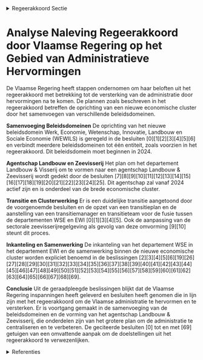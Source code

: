 

<details>
        <summary>Regeerakkoord Sectie </summary>
        <p>4.7 Vlaamse administratie: versterken door te hervormen De beleidsdomeinen Economie, Wetenschap en Innovatie, Werk en Sociale Economie en Landbouw en Visserij worden samengevoegd tot één economische cluster. De departementen EWI en WSE worden daarbij samengevoegd. Het departement Landbouw & Visserij wordt omge-vormd naar een agentschap Landbouw & Zeevisserij waarin zowel de beleidsvoorbereiding als de beleidsuitvoering ten aanzien van dit beleidsveld wordt aan toevertrouwd. Dit agent-schap zal samen met het ILVO en het EVA Vlaams Centrum Agro- en Visserijmarketing deel uitmaken van dit samengevoegde beleidsdomein. Na de centralisatie van de administratie voor Visserij wordt ingezet op een clusterwerking met diverse partners binnen en buiten de overheid (Rederscentrale, ILVO, VLIZ, vismijn,…). Vlaanderen is sociaal en rechtvaardig </p>
        </details> 

# Analyse Naleving Regeerakkoord door Vlaamse Regering op het Gebied van Administratieve Hervormingen

De Vlaamse Regering heeft stappen ondernomen om haar beloften uit het regeerakkoord met betrekking tot de versterking van de administratie door hervormingen na te komen. De plannen zoals beschreven in het regeerakkoord betreffen de oprichting van een nieuwe economische cluster door het samenvoegen van verschillende beleidsdomeinen.

**Samenvoeging Beleidsdomeinen**
De oprichting van het nieuwe beleidsdomein Werk, Economie, Wetenschap, Innovatie, Landbouw en Sociale Economie (WEWILS) is geregeld in de besluiten \[0\]\[1\]\[2\]\[3\]\[4\]\[5\]\[6\] en verbindt meerdere beleidsdomeinen tot één entiteit, zoals voorzien in het regeerakkoord. Dit beleidsdomein moet beginnen in 2024.

**Agentschap Landbouw en Zeevisserij**
Het plan om het departement Landbouw & Visserij om te vormen naar een agentschap Landbouw & Zeevisserij wordt gedekt door de besluiten \[7\]\[8\]\[9\]\[10\]\[11\]\[12\]\[13\]\[14\]\[15\]\[16\]\[17\]\[18\]\[19\]\[20\]\[21\]\[22\]\[23\]\[24\]\[25\]. Dit agentschap zal vanaf 2024 actief zijn en is onderdeel van de brede economische cluster.

**Transitie en Clusterwerking**
Er is een duidelijke transitie aangetoond door de voorgenoemde besluiten en de opzet van een transitieplan en de aanstelling van een transitiemanager en transitieteam voor de fusie tussen de departementen WSE en EWI \[0\]\[1\]\[3\]\[4\]\[5\]. Ook de aanpassing van de sectorale zeevisserijregelgeving als gevolg van deze omvorming \[9\]\[10\] steunt dit proces.

**Inkanteling en Samenwerking**
De inkanteling van het departement WSE in het departement EWI en de samenwerking binnen de nieuwe economische cluster worden expliciet benoemd in de beslissingen \[2\]\[3\]\[4\]\[5\]\[6\]\[19\]\[26\]\[27\]\[28\]\[29\]\[30\]\[31\]\[32\]\[33\]\[34\]\[35\]\[36\]\[37\]\[38\]\[39\]\[40\]\[41\]\[42\]\[43\]\[44\]\[45\]\[46\]\[47\]\[48\]\[49\]\[50\]\[51\]\[52\]\[53\]\[54\]\[55\]\[56\]\[57\]\[58\]\[59\]\[60\]\[61\]\[62\]\[63\]\[64\]\[65\]\[66\]\[67\]\[68\]\[69\].

**Conclusie**
Uit de geraadpleegde beslissingen blijkt dat de Vlaamse Regering inspanningen heeft geleverd en besluiten heeft genomen die in lijn zijn met het regeerakkoord om de Vlaamse administratie te hervormen en te versterken. Er is voortgang gemaakt in de samenvoeging van de beleidsdomeinen en de vorming van het agentschap Landbouw & Zeevisserij, die onderdelen zijn van het grotere plan om de administratie te centraliseren en te verbeteren. De geciteerde besluiten \[0\] tot en met \[69\] getuigen van een omvattende aanpak om de doelstellingen uit het regeerakkoord te verwezenlijken.

<details>
        <summary> Referenties</summary>
        **[\[0\]](https://beslissingenvlaamseregering.vlaanderen.be/?search=Oprichting%20beleidsdomein%20Werk%2C%20Economie%2C%20Wetenschap%2C%20Innovatie%2C%20Landbouw%20en%20Sociale%20Economie%20%28WEWILS%29&dateOption=select&startDate=2023-09-15T08%3A00%3A00Z&endDate=2023-09-15T08%3A00%3A00Z)** : **(2023-09-15)** Oprichting beleidsdomein Werk, Economie, Wetenschap, Innovatie, Landbouw en Sociale Economie (WEWILS) 

**[\[1\]](https://beslissingenvlaamseregering.vlaanderen.be/?search=Oprichting%20beleidsdomein%20Werk%2C%20Economie%2C%20Wetenschap%2C%20Innovatie%2C%20Landbouw%20en%20Sociale%20Economie%20%28WEWILS%29&dateOption=select&startDate=2023-06-30T08%3A00%3A00Z&endDate=2023-06-30T08%3A00%3A00Z)** : **(2023-06-30)** Oprichting beleidsdomein Werk, Economie, Wetenschap, Innovatie, Landbouw en Sociale Economie (WEWILS) 

**[\[2\]](https://beslissingenvlaamseregering.vlaanderen.be/?search=Samenvoeging%20beleidsdomeinen%20Kanselarij%20en%20Bestuur%20en%20Internationaal%20Vlaanderen&dateOption=select&startDate=2020-07-10T08%3A00%3A00Z&endDate=2020-07-10T08%3A00%3A00Z)** : **(2020-07-10)** Samenvoeging beleidsdomeinen Kanselarij en Bestuur en Internationaal Vlaanderen 

**[\[3\]](https://beslissingenvlaamseregering.vlaanderen.be/?search=Fusie%20Departement%20Economie%2C%20Wetenschap%20en%20Innovatie%20%28EWI%29%20en%20Departement%20Werk%20en%20Sociale%20Economie%20%28WSE%29%3A%20waarnemend%20secretaris-generaal&dateOption=select&startDate=2023-12-22T09%3A00%3A00Z&endDate=2023-12-22T09%3A00%3A00Z)** : **(2023-12-22)** Fusie Departement Economie, Wetenschap en Innovatie (EWI) en Departement Werk en Sociale Economie (WSE): waarnemend secretaris-generaal 

**[\[4\]](https://beslissingenvlaamseregering.vlaanderen.be/?search=Samenvoeging%20beleidsdomeinen%20Kanselarij%20en%20Bestuur%20en%20Internationaal%20Vlaanderen%3A%20wijzigingsdecreet&dateOption=select&startDate=2020-12-11T09%3A00%3A00Z&endDate=2020-12-11T09%3A00%3A00Z)** : **(2020-12-11)** Samenvoeging beleidsdomeinen Kanselarij en Bestuur en Internationaal Vlaanderen: wijzigingsdecreet 

**[\[5\]](https://beslissingenvlaamseregering.vlaanderen.be/?search=Samenvoeging%20beleidsdomeinen%20Kanselarij%20en%20Bestuur%20en%20Internationaal%20Vlaanderen&dateOption=select&startDate=2020-09-11T08%3A00%3A00Z&endDate=2020-09-11T08%3A00%3A00Z)** : **(2020-09-11)** Samenvoeging beleidsdomeinen Kanselarij en Bestuur en Internationaal Vlaanderen 

**[\[6\]](https://beslissingenvlaamseregering.vlaanderen.be/?search=Samenvoeging%20beleidsdomeinen%20%27Kanselarij%20en%20Bestuur%27%20en%20%27Internationaal%20Vlaanderen%27%3A%20wijzigingsdecreet&dateOption=select&startDate=2020-09-11T08%3A00%3A00Z&endDate=2020-09-11T08%3A00%3A00Z)** : **(2020-09-11)** Samenvoeging beleidsdomeinen 'Kanselarij en Bestuur' en 'Internationaal Vlaanderen': wijzigingsdecreet 

**[\[7\]](https://beslissingenvlaamseregering.vlaanderen.be/?search=Oprichting%20Agentschap%20Landbouw%20en%20Zeevisserij&dateOption=select&startDate=2023-07-07T09%3A00%3A00Z&endDate=2023-07-07T09%3A00%3A00Z)** : **(2023-07-07)** Oprichting Agentschap Landbouw en Zeevisserij 

**[\[8\]](https://beslissingenvlaamseregering.vlaanderen.be/?search=Oprichting%20Agentschap%20Landbouw%20en%20Zeevisserij&dateOption=select&startDate=2023-09-15T08%3A00%3A00Z&endDate=2023-09-15T08%3A00%3A00Z)** : **(2023-09-15)** Oprichting Agentschap Landbouw en Zeevisserij 

**[\[9\]](https://beslissingenvlaamseregering.vlaanderen.be/?search=Oprichting%20Agentschap%20Landbouw%20en%20Zeevisserij%3A%20aanpassing%20sectorale%20zeevisserijregelgeving&dateOption=select&startDate=2023-10-20T08%3A00%3A00Z&endDate=2023-10-20T08%3A00%3A00Z)** : **(2023-10-20)** Oprichting Agentschap Landbouw en Zeevisserij: aanpassing sectorale zeevisserijregelgeving 

**[\[10\]](https://beslissingenvlaamseregering.vlaanderen.be/?search=Oprichting%20Agentschap%20Landbouw%20en%20Zeevisserij%3A%20aanpassing%20sectorale%20zeevisserijregelgeving&dateOption=select&startDate=2023-11-17T09%3A00%3A00Z&endDate=2023-11-17T09%3A00%3A00Z)** : **(2023-11-17)** Oprichting Agentschap Landbouw en Zeevisserij: aanpassing sectorale zeevisserijregelgeving 

**[\[11\]](https://beslissingenvlaamseregering.vlaanderen.be/?search=Aanpassing%20landbouwregelgeving%20naar%20aanleiding%20van%20de%20oprichting%20van%20het%20Agentschap%20Landbouw%20en%20Zeevisserij&dateOption=select&startDate=2023-11-23T16%3A00%3A00Z&endDate=2023-11-23T16%3A00%3A00Z)** : **(2023-11-23)** Aanpassing landbouwregelgeving naar aanleiding van de oprichting van het Agentschap Landbouw en Zeevisserij 

**[\[12\]](https://beslissingenvlaamseregering.vlaanderen.be/?search=Verzameldecreet%20landbouw%20en%20visserij&dateOption=select&startDate=2023-07-07T09%3A00%3A00Z&endDate=2023-07-07T09%3A00%3A00Z)** : **(2023-07-07)** Verzameldecreet landbouw en visserij 

**[\[13\]](https://beslissingenvlaamseregering.vlaanderen.be/?search=Overdracht%20personeelsleden%20Departement%20Landbouw%20en%20Visserij%20aan%20Instituut%20voor%20Landbouw-%20en%20Visserijonderzoek%20%28ILVO%29%20door%20overheveling%20laboratoriumtaken%20voor%20zaadontleding&dateOption=select&startDate=2023-11-23T16%3A00%3A00Z&endDate=2023-11-23T16%3A00%3A00Z)** : **(2023-11-23)** Overdracht personeelsleden Departement Landbouw en Visserij aan Instituut voor Landbouw- en Visserijonderzoek (ILVO) door overheveling laboratoriumtaken voor zaadontleding 

**[\[14\]](https://beslissingenvlaamseregering.vlaanderen.be/?search=Overdracht%20personeelsleden%20van%20Departement%20Economie%2C%20Wetenschap%20en%20Innovatie%20%28EWI%29%20naar%20Agentschap%20Innoveren%20en%20Ondernemen%20%28VLAIO%29&dateOption=select&startDate=2023-12-08T09%3A00%3A00Z&endDate=2023-12-08T09%3A00%3A00Z)** : **(2023-12-08)** Overdracht personeelsleden van Departement Economie, Wetenschap en Innovatie (EWI) naar Agentschap Innoveren en Ondernemen (VLAIO) 

**[\[15\]](https://beslissingenvlaamseregering.vlaanderen.be/?search=Vlaams%20gedeelte%20van%20het%20Belgisch%20Programma%20Europees%20Fonds%20voor%20Maritieme%20Zaken%2C%20Visserij%20en%20Aquacultuur%20%28EFMZVA%29%202021%20%E2%80%93%202027&dateOption=select&startDate=2022-07-15T08%3A00%3A00Z&endDate=2022-07-15T08%3A00%3A00Z)** : **(2022-07-15)** Vlaams gedeelte van het Belgisch Programma Europees Fonds voor Maritieme Zaken, Visserij en Aquacultuur (EFMZVA) 2021 – 2027 

**[\[16\]](https://beslissingenvlaamseregering.vlaanderen.be/?search=Tijdelijke%20versterking%20personeel%20Departement%20Landbouw%20en%20Visserij%20in%20de%20periode%202022-2024%20in%20kader%20flankerend%20beleid%20stikstofproblematiek%20en%20conceptnota%20PAS&dateOption=select&startDate=2022-12-23T09%3A00%3A00Z&endDate=2022-12-23T09%3A00%3A00Z)** : **(2022-12-23)** Tijdelijke versterking personeel Departement Landbouw en Visserij in de periode 2022-2024 in kader flankerend beleid stikstofproblematiek en conceptnota PAS 

**[\[17\]](https://beslissingenvlaamseregering.vlaanderen.be/?search=Overheveling%20Vlaams%20Energiebedrijf%20%28VEB%29%20naar%20het%20beleidsdomein%20Omgeving&dateOption=select&startDate=2020-07-17T08%3A00%3A00Z&endDate=2020-07-17T08%3A00%3A00Z)** : **(2020-07-17)** Overheveling Vlaams Energiebedrijf (VEB) naar het beleidsdomein Omgeving 

**[\[18\]](https://beslissingenvlaamseregering.vlaanderen.be/?search=Strategische%20Adviesraad%20voor%20Landbouw%20en%20Visserij%3A%20vervanging%20leden&dateOption=select&startDate=2020-04-03T08%3A00%3A00Z&endDate=2020-04-03T08%3A00%3A00Z)** : **(2020-04-03)** Strategische Adviesraad voor Landbouw en Visserij: vervanging leden 

**[\[19\]](https://beslissingenvlaamseregering.vlaanderen.be/?search=Reorganisatie%20ICT%20binnen%20het%20beleidsdomein%20Kanselarij%2C%20Bestuur%2C%20Buitenlandse%20Zaken%20en%20Justitie&dateOption=select&startDate=2020-12-04T09%3A00%3A00Z&endDate=2020-12-04T09%3A00%3A00Z)** : **(2020-12-04)** Reorganisatie ICT binnen het beleidsdomein Kanselarij, Bestuur, Buitenlandse Zaken en Justitie 

**[\[20\]](https://beslissingenvlaamseregering.vlaanderen.be/?search=Personeelsuitbreiding%20Departement%20Economie%2C%20Wetenschap%20en%20Innovatie%20%28EWI%29%20voor%20ontwikkeling%20en%20implementatie%20kennis-%20en%20economisch%20veiligheidsbeleid&dateOption=select&startDate=2023-07-14T08%3A00%3A00Z&endDate=2023-07-14T08%3A00%3A00Z)** : **(2023-07-14)** Personeelsuitbreiding Departement Economie, Wetenschap en Innovatie (EWI) voor ontwikkeling en implementatie kennis- en economisch veiligheidsbeleid 

**[\[21\]]** : **(2020-04-24)**  

**[\[22\]](https://beslissingenvlaamseregering.vlaanderen.be/?search=Vlaams%20Instituut%20voor%20de%20Zee%20%28VLIZ%29%3A%20hersamenstelling%20raad%20van%20bestuur%20en%20ontslag%20en%20benoeming%20regeringscommissarissen&dateOption=select&startDate=2020-02-07T09%3A00%3A00Z&endDate=2020-02-07T09%3A00%3A00Z)** : **(2020-02-07)** Vlaams Instituut voor de Zee (VLIZ): hersamenstelling raad van bestuur en ontslag en benoeming regeringscommissarissen 

**[\[23\]](https://beslissingenvlaamseregering.vlaanderen.be/?search=Wijziging%20diverse%20besluiten%20naar%20aanleiding%20van%20de%20reorganisatie%20van%20ICT%20binnen%20het%20beleidsdomein%20Kanselarij%2C%20Bestuur%2C%20Buitenlandse%20Zaken%20en%20Justitie&dateOption=select&startDate=2021-05-07T08%3A00%3A00Z&endDate=2021-05-07T08%3A00%3A00Z)** : **(2021-05-07)** Wijziging diverse besluiten naar aanleiding van de reorganisatie van ICT binnen het beleidsdomein Kanselarij, Bestuur, Buitenlandse Zaken en Justitie 

**[\[24\]](https://beslissingenvlaamseregering.vlaanderen.be/?search=Plan%20Vlaamse%20Veerkracht%3A%20volgende%20stappen%20en%20uitbreiding%20van%20het%20Vlaams%20beleidsplan%20bio-economie&dateOption=select&startDate=2022-04-29T08%3A00%3A00Z&endDate=2022-04-29T08%3A00%3A00Z)** : **(2022-04-29)** Plan Vlaamse Veerkracht: volgende stappen en uitbreiding van het Vlaams beleidsplan bio-economie 

**[\[25\]](https://beslissingenvlaamseregering.vlaanderen.be/?search=Plan%20Vlaamse%20Veerkracht%3A%20dossier%20128&dateOption=select&startDate=2021-05-07T08%3A00%3A00Z&endDate=2021-05-07T08%3A00%3A00Z)** : **(2021-05-07)** Plan Vlaamse Veerkracht: dossier 128 

**[\[26\]](https://beslissingenvlaamseregering.vlaanderen.be/?search=Herverdeling%20krediet%20IT-%20en%20datawerking%20Departement%20Werk%20en%20Sociale%20Economie%20%28DWSE%29&dateOption=select&startDate=2022-12-23T09%3A00%3A00Z&endDate=2022-12-23T09%3A00%3A00Z)** : **(2022-12-23)** Herverdeling krediet IT- en datawerking Departement Werk en Sociale Economie (DWSE) 

**[\[27\]](https://beslissingenvlaamseregering.vlaanderen.be/?search=Wijziging%20diverse%20besluiten%20naar%20aanleiding%20van%20de%20reorganisatie%20van%20ICT%20binnen%20het%20beleidsdomein%20Kanselarij%2C%20Bestuur%2C%20Buitenlandse%20Zaken%20en%20Justitie&dateOption=select&startDate=2021-01-29T09%3A00%3A00Z&endDate=2021-01-29T09%3A00%3A00Z)** : **(2021-01-29)** Wijziging diverse besluiten naar aanleiding van de reorganisatie van ICT binnen het beleidsdomein Kanselarij, Bestuur, Buitenlandse Zaken en Justitie 

**[\[28\]](https://beslissingenvlaamseregering.vlaanderen.be/?search=Plan%20Vlaamse%20Veerkracht%3A%20dossier%20115&dateOption=select&startDate=2021-05-07T08%3A00%3A00Z&endDate=2021-05-07T08%3A00%3A00Z)** : **(2021-05-07)** Plan Vlaamse Veerkracht: dossier 115 

**[\[29\]](https://beslissingenvlaamseregering.vlaanderen.be/?search=Beleidsdomein%20Werk%20en%20Sociale%20Economie%3A%20ontwerp%20wijzigingsdecreet%20toezichts-%20en%20handhavingsbepalingen&dateOption=select&startDate=2023-07-14T08%3A00%3A00Z&endDate=2023-07-14T08%3A00%3A00Z)** : **(2023-07-14)** Beleidsdomein Werk en Sociale Economie: ontwerp wijzigingsdecreet toezichts- en handhavingsbepalingen 

**[\[30\]](https://beslissingenvlaamseregering.vlaanderen.be/?search=Verderzetting%20van%20het%20Programma%20Innovatieve%20Overheidsopdrachten%20als%20regulier%20innovatie-instrument%20binnen%20de%20VLAIO-werking&dateOption=select&startDate=2022-12-23T09%3A00%3A00Z&endDate=2022-12-23T09%3A00%3A00Z)** : **(2022-12-23)** Verderzetting van het Programma Innovatieve Overheidsopdrachten als regulier innovatie-instrument binnen de VLAIO-werking 

**[\[31\]](https://beslissingenvlaamseregering.vlaanderen.be/?search=Plan%20Vlaamse%20Veerkracht%3A%20Projectoproepen%20land-%20en%20tuinbouwsector%20rond%20samenwerking%20met%20betrekking%20tot%20ondernemerschap%2C%20digitalisering%20en%20kennisdeling&dateOption=select&startDate=2021-07-16T06%3A00%3A00Z&endDate=2021-07-16T06%3A00%3A00Z)** : **(2021-07-16)** Plan Vlaamse Veerkracht: Projectoproepen land- en tuinbouwsector rond samenwerking met betrekking tot ondernemerschap, digitalisering en kennisdeling 

**[\[32\]](https://beslissingenvlaamseregering.vlaanderen.be/?search=Herverdeling%20IT%20werkingsmiddelen%20Werk%20en%20Sociale%20Economie&dateOption=select&startDate=2020-07-17T08%3A00%3A00Z&endDate=2020-07-17T08%3A00%3A00Z)** : **(2020-07-17)** Herverdeling IT werkingsmiddelen Werk en Sociale Economie 

**[\[33\]](https://beslissingenvlaamseregering.vlaanderen.be/?search=Regierol%20gemeenten%20op%20vlak%20van%20sociale%20economie%20en%20werk&dateOption=select&startDate=2022-04-29T08%3A00%3A00Z&endDate=2022-04-29T08%3A00%3A00Z)** : **(2022-04-29)** Regierol gemeenten op vlak van sociale economie en werk 

**[\[34\]](https://beslissingenvlaamseregering.vlaanderen.be/?search=Strategische%20Adviesraad%20voor%20Landbouw%20en%20Visserij%20%28SALV%29%3A%20vervanging%20lid&dateOption=select&startDate=2020-05-29T08%3A00%3A00Z&endDate=2020-05-29T08%3A00%3A00Z)** : **(2020-05-29)** Strategische Adviesraad voor Landbouw en Visserij (SALV): vervanging lid 

**[\[35\]](https://beslissingenvlaamseregering.vlaanderen.be/?search=Plan%20Vlaamse%20Veerkracht%3A%20IT-investeringen%20Agentschap%20Opgroeien%20regie%20en%20departement%20Welzijn%2C%20Volksgezondheid%20en%20Gezin%20%28Zorginspectie%29&dateOption=select&startDate=2022-07-08T08%3A00%3A00Z&endDate=2022-07-08T08%3A00%3A00Z)** : **(2022-07-08)** Plan Vlaamse Veerkracht: IT-investeringen Agentschap Opgroeien regie en departement Welzijn, Volksgezondheid en Gezin (Zorginspectie) 

**[\[36\]](https://beslissingenvlaamseregering.vlaanderen.be/?search=Impact%20uitvoering%20interprofessionele%20aanpak%20werkbaar%20werk%20op%20de%20werkingsmiddelen%20van%20het%20Departement%20Werk%20en%20Sociale%20Economie&dateOption=select&startDate=2023-04-28T08%3A00%3A00Z&endDate=2023-04-28T08%3A00%3A00Z)** : **(2023-04-28)** Impact uitvoering interprofessionele aanpak werkbaar werk op de werkingsmiddelen van het Departement Werk en Sociale Economie 

**[\[37\]](https://beslissingenvlaamseregering.vlaanderen.be/?search=Plan%20Vlaamse%20Veerkracht%3A%20dossiernummer%2016&dateOption=select&startDate=2021-05-28T08%3A00%3A00Z&endDate=2021-05-28T08%3A00%3A00Z)** : **(2021-05-28)** Plan Vlaamse Veerkracht: dossiernummer 16 

**[\[38\]](https://beslissingenvlaamseregering.vlaanderen.be/?search=Strategische%20Adviesraad%20voor%20Landbouw%20en%20Visserij%20%28SALV%29%3A%20vervanging%20leden&dateOption=select&startDate=2023-06-02T08%3A00%3A00Z&endDate=2023-06-02T08%3A00%3A00Z)** : **(2023-06-02)** Strategische Adviesraad voor Landbouw en Visserij (SALV): vervanging leden 

**[\[39\]](https://beslissingenvlaamseregering.vlaanderen.be/?search=Samenstelling%20en%20opdrachten%20Co%C3%B6rdinatiecommissie%20Integraal%20Waterbeleid%20%28CIW%29%3A%20wijzigingsbesluit&dateOption=select&startDate=2020-07-17T08%3A00%3A00Z&endDate=2020-07-17T08%3A00%3A00Z)** : **(2020-07-17)** Samenstelling en opdrachten Coördinatiecommissie Integraal Waterbeleid (CIW): wijzigingsbesluit 

**[\[40\]](https://beslissingenvlaamseregering.vlaanderen.be/?search=Plan%20Vlaamse%20veerkracht%3A%20dossier%20151&dateOption=select&startDate=2021-03-12T09%3A00%3A00Z&endDate=2021-03-12T09%3A00%3A00Z)** : **(2021-03-12)** Plan Vlaamse veerkracht: dossier 151 

**[\[41\]](https://beslissingenvlaamseregering.vlaanderen.be/?search=Plan%20Vlaamse%20Veerkracht%3A%20dossiernummer%20160&dateOption=select&startDate=2021-12-10T09%3A00%3A00Z&endDate=2021-12-10T09%3A00%3A00Z)** : **(2021-12-10)** Plan Vlaamse Veerkracht: dossiernummer 160 

**[\[42\]](https://beslissingenvlaamseregering.vlaanderen.be/?search=Samenvoeging%20beleidsdomeinen%20Kanselarij%20en%20Bestuur%20en%20Internationaal%20Vlaanderen%3A%20wijzigingsdecreet&dateOption=select&startDate=2021-06-25T08%3A00%3A00Z&endDate=2021-06-25T08%3A00%3A00Z)** : **(2021-06-25)** Samenvoeging beleidsdomeinen Kanselarij en Bestuur en Internationaal Vlaanderen: wijzigingsdecreet 

**[\[43\]](https://beslissingenvlaamseregering.vlaanderen.be/?search=Beleidsdomein%20Werk%20en%20Sociale%20Economie%3A%20voorontwerp%20wijzigingsdecreet%20toezichts-%20en%20handhavingsbepalingen&dateOption=select&startDate=2022-10-28T08%3A00%3A00Z&endDate=2022-10-28T08%3A00%3A00Z)** : **(2022-10-28)** Beleidsdomein Werk en Sociale Economie: voorontwerp wijzigingsdecreet toezichts- en handhavingsbepalingen 

**[\[44\]](https://beslissingenvlaamseregering.vlaanderen.be/?search=Beleidsdomein%20Werk%20en%20Sociale%20Economie%3A%20voorontwerp%20wijzigingsdecreet%20toezichts-%20en%20handhavingsbepalingen&dateOption=select&startDate=2022-12-23T09%3A00%3A00Z&endDate=2022-12-23T09%3A00%3A00Z)** : **(2022-12-23)** Beleidsdomein Werk en Sociale Economie: voorontwerp wijzigingsdecreet toezichts- en handhavingsbepalingen 

**[\[45\]](https://beslissingenvlaamseregering.vlaanderen.be/?search=Fusie%20Departement%20Welzijn%2C%20Volksgezondheid%20en%20Gezin%20%28WVG%29%20en%20Agentschap%20Zorg%20en%20Gezondheid%20tot%20Departement%20Zorg%3A%20wijzigingsbesluiten&dateOption=select&startDate=2023-05-12T08%3A00%3A00Z&endDate=2023-05-12T08%3A00%3A00Z)** : **(2023-05-12)** Fusie Departement Welzijn, Volksgezondheid en Gezin (WVG) en Agentschap Zorg en Gezondheid tot Departement Zorg: wijzigingsbesluiten 

**[\[46\]](https://beslissingenvlaamseregering.vlaanderen.be/?search=Plan%20Vlaamse%20Veerkracht%3A%20Digitalisering%20integratie%20en%20inburgering&dateOption=select&startDate=2022-11-18T09%3A00%3A00Z&endDate=2022-11-18T09%3A00%3A00Z)** : **(2022-11-18)** Plan Vlaamse Veerkracht: Digitalisering integratie en inburgering 

**[\[47\]](https://beslissingenvlaamseregering.vlaanderen.be/?search=Samenstelling%20en%20opdrachten%20Co%C3%B6rdinatiecommissie%20Integraal%20Waterbeleid%20%28CIW%29%3A%20wijzigingsbesluit&dateOption=select&startDate=2020-12-04T09%3A00%3A00Z&endDate=2020-12-04T09%3A00%3A00Z)** : **(2020-12-04)** Samenstelling en opdrachten Coördinatiecommissie Integraal Waterbeleid (CIW): wijzigingsbesluit 

**[\[48\]](https://beslissingenvlaamseregering.vlaanderen.be/?search=Fusie%20Departement%20Welzijn%2C%20Volksgezondheid%20en%20Gezin%20%28WVG%29%20en%20agentschap%20Zorg%20en%20Gezondheid%20tot%20Departement%20Welzijn%20en%20Gezondheid%3A%20wijzigingsbesluiten&dateOption=select&startDate=2022-12-16T09%3A00%3A00Z&endDate=2022-12-16T09%3A00%3A00Z)** : **(2022-12-16)** Fusie Departement Welzijn, Volksgezondheid en Gezin (WVG) en agentschap Zorg en Gezondheid tot Departement Welzijn en Gezondheid: wijzigingsbesluiten 

**[\[49\]](https://beslissingenvlaamseregering.vlaanderen.be/?search=Plan%20Vlaamse%20Veerkracht%3A%20Uitbouw%20Slimme%20Regio%20Vlaanderen%20door%20samenbrengen%20innovatiecapaciteit%20ondernemingen%20en%20stimuleren%20implementatie%20en%20kennisopbouw%20bij%20lokale%20besturen&dateOption=select&startDate=2021-06-04T08%3A00%3A00Z&endDate=2021-06-04T08%3A00%3A00Z)** : **(2021-06-04)** Plan Vlaamse Veerkracht: Uitbouw Slimme Regio Vlaanderen door samenbrengen innovatiecapaciteit ondernemingen en stimuleren implementatie en kennisopbouw bij lokale besturen 

**[\[50\]](https://beslissingenvlaamseregering.vlaanderen.be/?search=Strategische%20Adviesraad%20voor%20Landbouw%20en%20Visserij%20%28SALV%29%3A%20vervanging%20leden&dateOption=select&startDate=2023-12-22T09%3A00%3A00Z&endDate=2023-12-22T09%3A00%3A00Z)** : **(2023-12-22)** Strategische Adviesraad voor Landbouw en Visserij (SALV): vervanging leden 

**[\[51\]](https://beslissingenvlaamseregering.vlaanderen.be/?search=Vlaams%20Centrum%20voor%20Agro-%20en%20Visserijmarketing%20vzw%20%28VLAM%29%3A%20subsidie%20Brexit&dateOption=select&startDate=2022-06-03T08%3A00%3A00Z&endDate=2022-06-03T08%3A00%3A00Z)** : **(2022-06-03)** Vlaams Centrum voor Agro- en Visserijmarketing vzw (VLAM): subsidie Brexit 

**[\[52\]](https://beslissingenvlaamseregering.vlaanderen.be/?search=Regiovorming%20met%20intergemeentelijke%20en%20bovenlokale%20samenwerking&dateOption=select&startDate=2020-10-09T08%3A00%3A00Z&endDate=2020-10-09T08%3A00%3A00Z)** : **(2020-10-09)** Regiovorming met intergemeentelijke en bovenlokale samenwerking 

**[\[53\]](https://beslissingenvlaamseregering.vlaanderen.be/?search=Uitzondering%20op%20de%20personeelsbesparingsdoelstelling%20Departement%20Werk%20en%20Sociale%20Economie%20%28WSE%29&dateOption=select&startDate=2023-10-06T08%3A00%3A00Z&endDate=2023-10-06T08%3A00%3A00Z)** : **(2023-10-06)** Uitzondering op de personeelsbesparingsdoelstelling Departement Werk en Sociale Economie (WSE) 

**[\[54\]](https://beslissingenvlaamseregering.vlaanderen.be/?search=Plan%20Vlaamse%20Veerkracht%3A%20subsidie%20VLAM%20relanceplan%20corona%20en%20Brexit&dateOption=select&startDate=2021-02-26T09%3A00%3A00Z&endDate=2021-02-26T09%3A00%3A00Z)** : **(2021-02-26)** Plan Vlaamse Veerkracht: subsidie VLAM relanceplan corona en Brexit 

**[\[55\]](https://beslissingenvlaamseregering.vlaanderen.be/?search=Regierol%20gemeenten%20op%20vlak%20van%20sociale%20economie%20en%20werk&dateOption=select&startDate=2022-02-04T09%3A00%3A00Z&endDate=2022-02-04T09%3A00%3A00Z)** : **(2022-02-04)** Regierol gemeenten op vlak van sociale economie en werk 

**[\[56\]](https://beslissingenvlaamseregering.vlaanderen.be/?search=Impact%20zero-tolerance%20beleid%20arbeidsmigratie%20n.a.v.%20het%20Borealis-dossier%20op%20werkingsmiddelen%20Departement%20Werk%20en%20Sociale%20Economie&dateOption=select&startDate=2023-04-21T08%3A00%3A00Z&endDate=2023-04-21T08%3A00%3A00Z)** : **(2023-04-21)** Impact zero-tolerance beleid arbeidsmigratie n.a.v. het Borealis-dossier op werkingsmiddelen Departement Werk en Sociale Economie 

**[\[57\]](https://beslissingenvlaamseregering.vlaanderen.be/?search=Herweging%20functie%20administrateur-generaal%20Agentschap%20Wonen%20in%20Vlaanderen&dateOption=select&startDate=2022-12-09T09%3A00%3A00Z&endDate=2022-12-09T09%3A00%3A00Z)** : **(2022-12-09)** Herweging functie administrateur-generaal Agentschap Wonen in Vlaanderen 

**[\[58\]](https://beslissingenvlaamseregering.vlaanderen.be/?search=Aanpassing%20steunreglementering%20Agentschap%20Innoveren%20en%20Ondernemen%20%28VLAIO%29&dateOption=select&startDate=2021-01-08T09%3A00%3A00Z&endDate=2021-01-08T09%3A00%3A00Z)** : **(2021-01-08)** Aanpassing steunreglementering Agentschap Innoveren en Ondernemen (VLAIO) 

**[\[59\]](https://beslissingenvlaamseregering.vlaanderen.be/?search=ESF%2B%20Vlaanderen%202021-2027%3A%20Uitvoering%20van%20het%20Vlaamse%20ESF%2B-programma%202021-2027%20in%20het%20kader%20van%20het%20cohesiebeleid&dateOption=select&startDate=2023-02-17T09%3A00%3A00Z&endDate=2023-02-17T09%3A00%3A00Z)** : **(2023-02-17)** ESF+ Vlaanderen 2021-2027: Uitvoering van het Vlaamse ESF+-programma 2021-2027 in het kader van het cohesiebeleid 

**[\[60\]](https://beslissingenvlaamseregering.vlaanderen.be/?search=Fusie%20Agentschap%20Zorg%20en%20Gezondheid%20en%20Departement%20Welzijn%2C%20Volksgezondheid%20en%20Gezin%20%28WVG%29%20tot%20Departement%20Welzijn%20en%20Gezondheid&dateOption=select&startDate=2022-12-23T09%3A00%3A00Z&endDate=2022-12-23T09%3A00%3A00Z)** : **(2022-12-23)** Fusie Agentschap Zorg en Gezondheid en Departement Welzijn, Volksgezondheid en Gezin (WVG) tot Departement Welzijn en Gezondheid 

**[\[61\]](https://beslissingenvlaamseregering.vlaanderen.be/?search=Wijziging%20decreet%20over%20de%20organisatie%20en%20financiering%20van%20het%20wetenschaps-%20en%20innovatiebeleid&dateOption=select&startDate=2021-10-22T08%3A00%3A00Z&endDate=2021-10-22T08%3A00%3A00Z)** : **(2021-10-22)** Wijziging decreet over de organisatie en financiering van het wetenschaps- en innovatiebeleid 

**[\[62\]](https://beslissingenvlaamseregering.vlaanderen.be/?search=Plan%20Vlaamse%20Veerkracht%3A%20inzetten%20middelen%20beleidsdomein%20MOW&dateOption=select&startDate=2021-03-05T09%3A00%3A00Z&endDate=2021-03-05T09%3A00%3A00Z)** : **(2021-03-05)** Plan Vlaamse Veerkracht: inzetten middelen beleidsdomein MOW 

**[\[63\]](https://beslissingenvlaamseregering.vlaanderen.be/?search=Grensregionale%20samenwerking%20Vlaanderen-Nederland&dateOption=select&startDate=2023-06-09T08%3A00%3A00Z&endDate=2023-06-09T08%3A00%3A00Z)** : **(2023-06-09)** Grensregionale samenwerking Vlaanderen-Nederland 

**[\[64\]](https://beslissingenvlaamseregering.vlaanderen.be/?search=Visienota%20%27Vlaanderen%20en%20het%20Verenigd%20Koninkrijk%27&dateOption=select&startDate=2022-05-06T08%3A00%3A00Z&endDate=2022-05-06T08%3A00%3A00Z)** : **(2022-05-06)** Visienota 'Vlaanderen en het Verenigd Koninkrijk' 

**[\[65\]](https://beslissingenvlaamseregering.vlaanderen.be/?search=Verzameldecreet%20WVG%3A%20naamswijziging%20fusie&dateOption=select&startDate=2020-06-19T08%3A00%3A00Z&endDate=2020-06-19T08%3A00%3A00Z)** : **(2020-06-19)** Verzameldecreet WVG: naamswijziging fusie 

**[\[66\]](https://beslissingenvlaamseregering.vlaanderen.be/?search=Fusie%20Agentschap%20Zorg%20en%20Gezondheid%20en%20Departement%20Welzijn%2C%20Volksgezondheid%20en%20Gezin%20%28WVG%29%3A%20oprichtingsbesluit%20Departement%20Welzijn%20en%20Gezondheid&dateOption=select&startDate=2023-05-12T08%3A00%3A00Z&endDate=2023-05-12T08%3A00%3A00Z)** : **(2023-05-12)** Fusie Agentschap Zorg en Gezondheid en Departement Welzijn, Volksgezondheid en Gezin (WVG): oprichtingsbesluit Departement Welzijn en Gezondheid 

**[\[67\]](https://beslissingenvlaamseregering.vlaanderen.be/?search=Expertisenetwerken%20Openbaar%20Ministerie%3A%20afgevaardigden%20Vlaamse%20Regering&dateOption=select&startDate=2022-04-22T08%3A00%3A00Z&endDate=2022-04-22T08%3A00%3A00Z)** : **(2022-04-22)** Expertisenetwerken Openbaar Ministerie: afgevaardigden Vlaamse Regering 

**[\[68\]](https://beslissingenvlaamseregering.vlaanderen.be/?search=Expertisenetwerken%20Openbaar%20Ministerie%3A%20afgevaardigden%20Vlaamse%20Regering&dateOption=select&startDate=2023-06-23T08%3A00%3A00Z&endDate=2023-06-23T08%3A00%3A00Z)** : **(2023-06-23)** Expertisenetwerken Openbaar Ministerie: afgevaardigden Vlaamse Regering 

**[\[69\]](https://beslissingenvlaamseregering.vlaanderen.be/?search=Vlaams%20Instituut%20voor%20de%20Zee%20vzw%20%28VLIZ%29%3A%20voordracht%20onafhankelijke%20bestuurders&dateOption=select&startDate=2021-01-08T09%3A00%3A00Z&endDate=2021-01-08T09%3A00%3A00Z)** : **(2021-01-08)** Vlaams Instituut voor de Zee vzw (VLIZ): voordracht onafhankelijke bestuurders 
        </details> 

